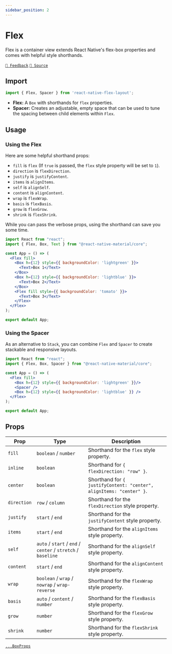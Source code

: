```yaml
---
sidebar_position: 2
---
```


# Flex

Flex is a container view extends React Native's flex-box properties and comes with helpful style shorthands.

[`💬 Feedback`](https://github.com/yamankatby/react-native-flex-layout/labels/flex)
[`🌱 Source`](https://github.com/yamankatby/react-native-flex-layout/blob/main/src/Flex.tsx)

## Import

```js
import { Flex, Spacer } from 'react-native-flex-layout';
```

- **Flex:** A `Box` with shorthands for `flex` properties.
- **Spacer:** Creates an adjustable, empty space that can be used to tune the spacing between child elements
  within `Flex`.

## Usage

### Using the Flex

Here are some helpful shorthand props:

- `fill` is `flex` (If `true` is passed, the `flex` style property will be set to `1`).
- `direction` is `flexDirection`.
- `justify` is `justifyContent`.
- `items` is `alignItems`.
- `self` is `alignSelf`.
- `content` is `alignContent`.
- `wrap` is `flexWrap`.
- `basis` is `flexBasis`.
- `grow` is `flexGrow`.
- `shrink` is `flexShrink`.

While you can pass the verbose props, using the shorthand can save you some time.

```jsx with-preview
import React from "react";
import { Flex, Box, Text } from "@react-native-material/core";

const App = () => (
  <Flex fill>
    <Box h={12} style={{ backgroundColor: 'lightgreen' }}>
      <Text>Box 1</Text>
    </Box>
    <Box h={12} style={{ backgroundColor: 'lightblue' }}>
      <Text>Box 2</Text>
    </Box>
    <Flex fill style={{ backgroundColor: 'tomato' }}>
      <Text>Box 3</Text>
    </Flex>
  </Flex>
);

export default App;
```

### Using the Spacer

As an alternative to `Stack`, you can combine `Flex` and `Spacer` to create stackable and responsive layouts.

```jsx with-preview
import React from "react";
import { Flex, Box, Spacer } from "@react-native-material/core";

const App = () => (
  <Flex fill>
    <Box h={12} style={{ backgroundColor: 'lightgreen' }}/>
    <Spacer />
    <Box h={12} style={{ backgroundColor: 'lightblue' }} />
  </Flex>
);

export default App;
```

## Props

| Prop        | Type                                                         | Description                                                         |
|-------------|--------------------------------------------------------------|---------------------------------------------------------------------|
| `fill`      | `boolean` / `number`                                         | Shorthand for the `flex` style property.                            |
| `inline`    | `boolean`                                                    | Shorthand for `{ flexDirection: "row" }`.                           |
| `center`    | `boolean`                                                    | Shorthand for `{ justifyContent: "center", alignItems: "center" }`. |
| `direction` | `row` / `column`                                             | Shorthand for the `flexDirection` style property.                   |
| `justify`   | `start` / `end`                                              | Shorthand for the `justifyContent` style property.                  |
| `items`     | `start` / `end`                                              | Shorthand for the `alignItems` style property.                      |
| `self`      | `auto` / `start` / `end` / `center` / `stretch` / `baseline` | Shorthand for the `alignSelf` style property.                       |
| `content`   | `start` / `end`                                              | Shorthand for the `alignContent` style property.                    |
| `wrap`      | `boolean` / `wrap` / `nowrap` / `wrap-reverse`               | Shorthand for the `flexWrap` style property.                        |
| `basis`     | `auto` / `content` / `number`                                | Shorthand for the `flexBasis` style property.                       |
| `grow`      | `number`                                                     | Shorthand for the `flexGrow` style property.                        |
| `shrink`    | `number`                                                     | Shorthand for the `flexShrink` style property.                      |

[`...BoxProps`](/pages/layout/box#props)
